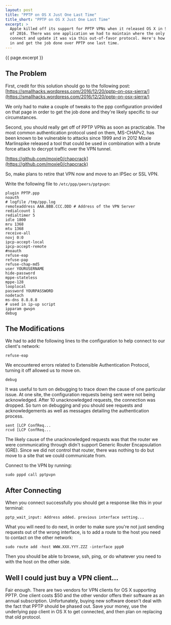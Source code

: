 ```yaml
---
layout: post
title: "PPTP on OS X Just One Last Time"
title_short: "PPTP on OS X Just One Last Time"
excerpt: >
  Apple killed off its support for PPTP VPNs when it released OS X in September
  of 2016. There was one application we had to maintain where the only way to
  connect and update it was via this out-of-favor protocol. Here's how to get
  in and get the job done over PPTP one last time.
---
```


{{ page.excerpt }}

## The Problem

First, credit for this solution should go to the following post:
[https://smallhacks.wordpress.com/2016/12/20/pptp-on-osx-sierra/](https://smallhacks.wordpress.com/2016/12/20/pptp-on-osx-sierra/)

We only had to make a couple of tweaks to the ppp configuration provided on that
page in order to get the job done and they're likely specific to our
circumstances.

Second, you should really get off of PPTP VPNs as soon as practicable. The most
common authentication protocol used on them, MS-CHAPv2, has been known to be
vulnerable to attacks since 1999 and in 2012 Moxie Marlinspike released a tool
that could be used in combination with a brute force attack to decrypt traffic
over the VPN tunnel.

[https://github.com/moxie0/chapcrack](https://github.com/moxie0/chapcrack)

So, make plans to retire that VPN now and move to an IPSec or SSL VPN.

Write the following file to ```/etc/ppp/peers/pptpvpn```:

```
plugin PPTP.ppp
noauth
# logfile /tmp/ppp.log
remoteaddress AAA.BBB.CCC.DDD # Address of the VPN Server
redialcount 1
redialtimer 5
idle 1800
mru 1368
mtu 1368
receive-all
novj 0:0
ipcp-accept-local
ipcp-accept-remote
#noauth
refuse-eap
refuse-pap
refuse-chap-md5
user YOURUSERNAME
hide-password
mppe-stateless
mppe-128
looplocal
password YOURPASSWORD
nodetach
ms-dns 8.8.8.8
# used in ip-up script
ipparam gwvpn
debug
```

## The Modifications

We had to add the following lines to the configuration to help connect to our
client's network:

```
refuse-eap
```

We encountered errors related to Extensible Authentication Protocol, turning it
off allowed us to move on.

```
debug
```

It was useful to turn on debugging to trace down the cause of one particular
issue. At one site, the configuration requests being sent were not being
acknowledged. After 10 unacknowledged requests, the connection was dropped. So
turn on debugging and you should see requests and acknowledgements as well as
messages detailing the authentication process.

```
sent [LCP ConfReq...
rcvd [LCP ConfReq...
```

The likely cause of the unacknowledged requests was that the router we were
communicating through didn't support Generic Router Encapsulation (GRE). Since
we did not control that router, there was nothing to do but move to a site that
we could communicate from.

Connect to the VPN by running:

```
sudo pppd call pptpvpn
```

## After Connecting

When you connect successfully you should get a response like this in your
terminal:

```
pptp_wait_input: Address added. previous interface setting...
```

What you will need to do next, in order to make sure you're not just sending
requests out of the wrong interface, is to add a route to the host you need to
contact on the other network:

```
sudo route add -host WWW.XXX.YYY.ZZZ -interface ppp0
```

Then you should be able to browse, ssh, ping, or do whatever you need to with
the host on the other side.

## Well I could just buy a VPN client...

Fair enough. There are two vendors for VPN clients for OS X supporting PPTP. One
client costs $50 and the other vendor offers their software as an annual
subscription. Unfortunately, buying new software doesn't deal with the fact that
PPTP should be phased out. Save your money, use the underlying ppp client in OS
X to get connected, and then plan on replacing that old protocol.
